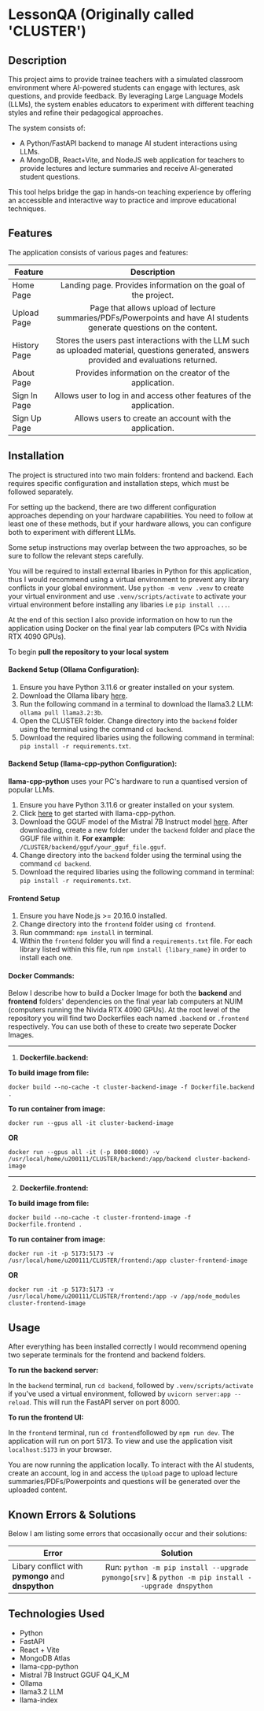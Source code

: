 # LessonQA (Originally called 'CLUSTER')

## Description

This project aims to provide trainee teachers with a simulated classroom environment where AI-powered students can engage with lectures, ask questions, and provide feedback. By leveraging Large Language Models (LLMs), the system enables educators to experiment with different teaching styles and refine their pedagogical approaches.

The system consists of:

- A Python/FastAPI backend to manage AI student interactions using LLMs.
- A MongoDB, React+Vite, and NodeJS web application for teachers to provide lectures and lecture summaries and receive AI-generated student questions.

This tool helps bridge the gap in hands-on teaching experience by offering an accessible and interactive way to practice and improve educational techniques. 

## Features

The application consists of various pages and features:

| Feature  | Description |
| ------------- |:-------------:|
| Home Page      | Landing page. Provides information on the goal of the project.|
| Upload Page      | Page that allows upload of lecture summaries/PDFs/Powerpoints and have AI students generate questions on the content.      |
| History Page      | Stores the users past interactions with the LLM such as uploaded material, questions generated, answers provided and evaluations returned.    |
| About Page     | Provides information on the creator of the application.     |
| Sign In Page     | Allows user to log in and access other features of the application.     |
| Sign Up Page      | Allows users to create an account with the application.     |


## Installation

The project is structured into two main folders: frontend and backend. Each requires specific configuration and installation steps, which must be followed separately.

For setting up the backend, there are two different configuration approaches depending on your hardware capabilities. You need to follow at least one of these methods, but if your hardware allows, you can configure both to experiment with different LLMs.

Some setup instructions may overlap between the two approaches, so be sure to follow the relevant steps carefully.

You will be required to install external libaries in Python for this application, thus I would recommend using a virtual environment to prevent any library conflicts in your global environment. Use `python -m venv .venv` to create your virtual environment and use `.venv/scripts/activate` to activate your virtual environment before installing any libaries i.e `pip install ...`.

At the end of this section I also provide information on how to run the application using Docker on the final year lab computers (PCs with Nvidia RTX 4090 GPUs).

To begin __pull the repository to your local system__

#### Backend Setup (Ollama Configuration):
1. Ensure you have Python 3.11.6 or greater installed on your system.
2. Download the Ollama libary [here](https://github.com/ollama/ollama).
3. Run the following command in a terminal to download the llama3.2 LLM:  ```ollama pull llama3.2:3b```.
4. Open the CLUSTER folder. Change directory into the ```backend``` folder using the terminal using the command ```cd backend```.
5. Download the required libaries using the following command in terminal: ```pip install -r requirements.txt```.


#### Backend Setup (llama-cpp-python Configuration):
__llama-cpp-python__ uses your PC's hardware to run a quantised version of popular LLMs.

1. Ensure you have Python 3.11.6 or greater installed on your system.
2. Click [here](https://pypi.org/project/llama-cpp-python/) to get started with llama-cpp-python. 
3. Download the GGUF model of the Mistral 7B Instruct model [here](https://huggingface.co/TheBloke/Mistral-7B-Instruct-v0.2-GGUF/blob/main/mistral-7b-instruct-v0.2.Q4_K_M.gguf). After downloading, create a new folder under the ```backend``` folder and place the GGUF file within it. __For example__: ```/CLUSTER/backend/gguf/your_gguf_file.gguf```.
4. Change directory into the ```backend``` folder using the terminal using the command ```cd backend```.
6. Download the required libaries using the following command in terminal: ```pip install -r requirements.txt```.


#### Frontend Setup

1. Ensure you have Node.js >= 20.16.0 installed.
2. Change directory into the ```frontend``` folder using ```cd frontend```.
3. Run commmand: ```npm install``` in terminal.
4. Within the ```frontend``` folder you will find a ```requirements.txt``` file. For each library listed within this file, run ```npm install {libary_name}``` in order to install each one.


#### Docker Commands:

Below I describe how to build a Docker Image for both the __backend__ and __frontend__ folders' dependencies on the final year lab computers at NUIM (computers running the Nivida RTX 4090 GPUs). At the root level of the repository you will find two Dockerfiles each named `.backend` or `.frontend` respectively. You can use both of these to create two seperate Docker Images.
________________________________________________________________________________

1. __Dockerfile.backend:__

__To build image from file:__ 

`docker build --no-cache -t cluster-backend-image -f Dockerfile.backend .`

__To run container from image:__ 

`docker run --gpus all -it cluster-backend-image`

__OR__

`docker run --gpus all -it (-p 8000:8000) -v /usr/local/home/u200111/CLUSTER/backend:/app/backend cluster-backend-image`
_________________________________________________________________________________

2. __Dockerfile.frontend:__

__To build image from file:__ 

`docker build --no-cache -t cluster-frontend-image -f Dockerfile.frontend .`

__To run container from image:__

`docker run -it -p 5173:5173 -v /usr/local/home/u200111/CLUSTER/frontend:/app cluster-frontend-image`


__OR__


`docker run -it -p 5173:5173 -v /usr/local/home/u200111/CLUSTER/frontend:/app -v /app/node_modules cluster-frontend-image`


## Usage
After everything has been installed correctly I would recommend opening two seperate terminals for the frontend and backend folders.

__To run the backend server:__

In the `backend` terminal, run `cd backend`, followed by `.venv/scripts/activate` if you've used a virtual environment, followed by `uvicorn server:app --reload`. This  will run the FastAPI server on port 8000.  

__To run the frontend UI:__

In the `frontend` terminal, run `cd frontend`followed by `npm run dev`. The application will run on port 5173. To view and use the application visit `localhost:5173` in your browser.

You are now running the application locally. To interact with the AI students, create an account, log in and access the `Upload` page to upload lecture summaries/PDFs/Powerpoints and questions will be generated over the uploaded content.

## Known Errors & Solutions

Below I am listing some errors that occasionally occur and their solutions:

| Error  | Solution |
| ------------- |:-------------:|
| Libary conflict with __pymongo__ and __dnspython__      | Run: ```python -m pip install --upgrade pymongo[srv]``` & ```python -m pip install --upgrade dnspython```|

## Technologies Used
- Python 
- FastAPI
- React + Vite
- MongoDB Atlas
- llama-cpp-python
- Mistral 7B Instruct GGUF Q4_K_M
- Ollama
- llama3.2 LLM
- llama-index

